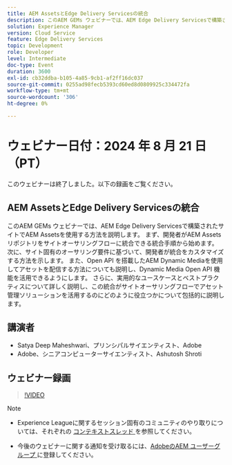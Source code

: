 ```yaml
---
title: AEM AssetsとEdge Delivery Servicesの統合
description: このAEM GEMs ウェビナーでは、AEM Edge Delivery Servicesで構築されたサイトでAEM Assetsを使用する方法を説明します。  まず、開発者がAEM Assets リポジトリをサイトオーサリングフローに統合できる統合手順から始めます。 次に、サイト固有のオーサリング要件に基づいて、開発者が統合をカスタマイズする方法を示します。 また、Open API を搭載したAEM Dynamic Mediaを使用してアセットを配信する方法についても説明し、Dynamic Media Open API 機能を活用できるようにします。 さらに、実用的なユースケースとベストプラクティスについて詳しく説明し、この統合がサイトオーサリングフローでアセット管理ソリューションを活用するのにどのように役立つかについて包括的に説明します。
solution: Experience Manager
version: Cloud Service
feature: Edge Delivery Services
topic: Development
role: Developer
level: Intermediate
doc-type: Event
duration: 3600
exl-id: cb32ddba-b105-4a85-9cb1-af2ff16dc037
source-git-commit: 0255ad98fecb5393cd60ed8d0809925c334472fa
workflow-type: tm+mt
source-wordcount: '306'
ht-degree: 0%

---
```


# ウェビナー日付：2024 年 8 月 21 日（PT）

このウェビナーは終了しました。以下の録画をご覧ください。

## AEM AssetsとEdge Delivery Servicesの統合

このAEM GEMs ウェビナーでは、AEM Edge Delivery Servicesで構築されたサイトでAEM Assetsを使用する方法を説明します。  まず、開発者がAEM Assets リポジトリをサイトオーサリングフローに統合できる統合手順から始めます。 次に、サイト固有のオーサリング要件に基づいて、開発者が統合をカスタマイズする方法を示します。 また、Open API を搭載したAEM Dynamic Mediaを使用してアセットを配信する方法についても説明し、Dynamic Media Open API 機能を活用できるようにします。 さらに、実用的なユースケースとベストプラクティスについて詳しく説明し、この統合がサイトオーサリングフローでアセット管理ソリューションを活用するのにどのように役立つかについて包括的に説明します。

## 講演者

* Satya Deep Maheshwari、プリンシパルサイエンティスト、Adobe
* Adobe、シニアコンピューターサイエンティスト、Ashutosh Shroti

## ウェビナー録画

>[!VIDEO](https://video.tv.adobe.com/v/3433046/)

>[!NOTE]
>
>* Experience Leagueに関するセッション固有のコミュニティのやり取りについては、それぞれの [ コンテキストスレッド ](https://adobe.ly/3LSCVfX) を参照してください。
>
>* 今後のウェビナーに関する通知を受け取るには、[AdobeのAEM ユーザーグループ ](https://aem-augs.adobe.com/) に登録してください。
